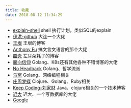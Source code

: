 ```yaml
---
title: 收藏
date: 2018-08-12 11:34:29
---
```



-  [explain-shell](https://explainshell.com) shell 执行计划，类似SQL的explain 
-  [伊洪-github](https://github.com/yihong0618/gitblog) 大连一个大佬
-  [王垠](http://www.yinwang.org) 王垠的博客
-  [Anthony Fu](https://antfu.me) 搞文言文语言的那个大佬
-  [酷壳](https://coolshell.cn) 左耳朵耗子的博客
-  [面向信仰](https://draveness.me) Golang、K8s还有其他各种不错博客的大佬
-  [No Headback](https://xargin.com) Golang、哲学流派
-  [鸟窝](https://colobu.com) Golang、网络编程相关
-  [庄周梦蝶](http://blog.fnil.net/blog/archives/) Clojure、Golang、Ruby相关
-  [Keep Coding-刘家财](https://liujiacai.net) Java、clojure相关的一个技术博客
-  [迟大](https://www.skyzh.dev/posts/) 迟大、一个写数据库的大佬
-  [Google](http://baidu.com) 
